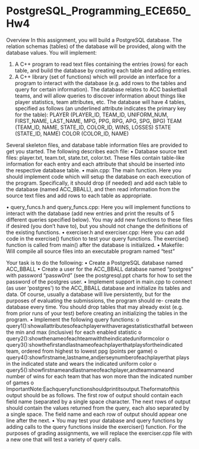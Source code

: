 # PostgreSQL_Programming_ECE650_Hw4

Overview
In this assignment, you will build a PostgreSQL database. The relation schemas (tables) of the database will be provided, along with the database values. You will implement:
1. A C++ program to read text files containing the entries (rows) for each table, and build the database by creating each table and adding entries.
2. A C++ library (set of functions) which will provide an interface for a program to interact with the database (e.g. add rows to the tables and query for certain information).
The database relates to ACC basketball teams, and will allow queries to discover information about things like player statistics, team attributes, etc. The database will have 4 tables, specified as follows (an underlined attribute indicates the primary key for the table):
PLAYER (PLAYER_ID, TEAM_ID, UNIFORM_NUM, FIRST_NAME, LAST_NAME, MPG, PPG, RPG, APG, SPG, BPG)
TEAM (TEAM_ID, NAME, STATE_ID, COLOR_ID, WINS, LOSSES)
STATE (STATE_ID, NAME)
COLOR (COLOR_ID, NAME)

Several skeleton files, and database table information files are provided to get you started. The following describes each file:
• Database source text files: player.txt, team.txt, state.txt, color.txt. These files contain table-like information for each entry and each attribute that should be inserted into the respective database table.
• main.cpp: The main function. Here you should implement code which will setup the database on each execution of the program. Specifically, it should drop (if needed) and add each table to the database (named ACC_BBALL), and then read information from the source text files and add rows to each table as appropriate.
      
• query_funcs.h and query_funcs.cpp: Here you will implement functions to interact with the database (add new entries and print the results of 5 different queries specified below). You may add new functions to these files if desired (you don’t have to), but you should not change the definitions of the existing functions.
• exerciser.h and exerciser.cpp: Here you can add code in the exercise() function to test your query functions. The exercise() function is called from main() after the database is initialized.
• Makefile: Will compile all source files into an executable program named “test”

Your task is to do the following:
• Create a PostgreSQL database named ACC_BBALL
• Create a user for the ACC_BBALL database named “postgres” with password
“passw0rd” (see the postgresql.ppt charts for how to set the password of the postgres
user.
• Implement support in main.cpp to connect (as user ‘postgres') to the ACC_BBALL
database and initialize its tables and data. Of course, usually a database will live persistently, but for the purposes of evaluating the submissions, the program should re- create the database every time. You should drop tables that may already exist (e.g. from prior runs of your test) before creating an initializing the tables in the program.
• Implement the following query functions:
o query1():showallattributesofeachplayerwithaveragestatisticsthatfall
between the min and max (inclusive) for each enabled statistic
o query2():showthenameofeachteamwiththeindicateduniformcolor
o query3():showthefirstandlastnameofeachplayerthatplaysfortheindicated
team, ordered from highest to lowest ppg (points per game)
o query4():showfirstname,lastname,andjerseynumberofeachplayerthat
plays in the indicated state and wears the indicated uniform color
o query5():showfirstnameandlastnameofeachplayer,andteamnameand
number of wins for each team that has won more than the indicated number of
games
o ImportantNote:Eachqueryfunctionshouldprintitsoutput.Theformatofthis
output should be as follows. The first row of output should contain each field name (separated by a single space character. The next rows of output should contain the values returned from the query, each also separated by a single space. The field name and each row of output should appear one line after the next.
• You may test your database and query functions by adding calls to the query functions inside the exerciser() function. For the purposes of grading assignments, we will replace the exerciser.cpp file with a new one that will test a variety of query calls.
